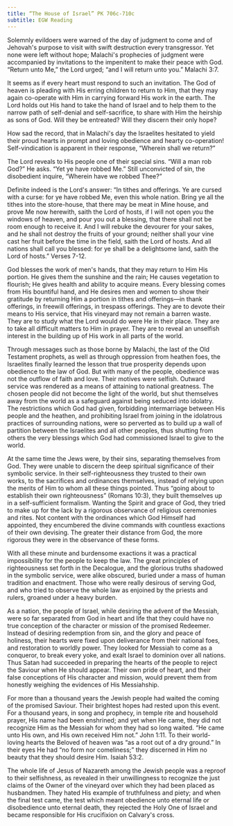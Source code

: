 ```yaml
---
title: “The House of Israel” PK 706c-710c
subtitle: EGW Reading
---
```


Solemnly evildoers were warned of the day of judgment to come and of Jehovah's purpose to visit with swift destruction every transgressor. Yet none were left without hope; Malachi's prophecies of judgment were accompanied by invitations to the impenitent to make their peace with God. “Return unto Me,” the Lord urged; “and I will return unto you.” Malachi 3:7.

It seems as if every heart must respond to such an invitation. The God of heaven is pleading with His erring children to return to Him, that they may again co-operate with Him in carrying forward His work in the earth. The Lord holds out His hand to take the hand of Israel and to help them to the narrow path of self-denial and self-sacrifice, to share with Him the heirship as sons of God. Will they be entreated? Will they discern their only hope?

How sad the record, that in Malachi's day the Israelites hesitated to yield their proud hearts in prompt and loving obedience and hearty co-operation! Self-vindication is apparent in their response, “Wherein shall we return?”

The Lord reveals to His people one of their special sins. “Will a man rob God?” He asks. “Yet ye have robbed Me.” Still unconvicted of sin, the disobedient inquire, “Wherein have we robbed Thee?”

Definite indeed is the Lord's answer: “In tithes and offerings. Ye are cursed with a curse: for ye have robbed Me, even this whole nation. Bring ye all the tithes into the store-house, that there may be meat in Mine house, and prove Me now herewith, saith the Lord of hosts, if I will not open you the windows of heaven, and pour you out a blessing, that there shall not be room enough to receive it. And I will rebuke the devourer for your sakes, and he shall not destroy the fruits of your ground; neither shall your vine cast her fruit before the time in the field, saith the Lord of hosts. And all nations shall call you blessed: for ye shall be a delightsome land, saith the Lord of hosts.” Verses 7-12.

God blesses the work of men's hands, that they may return to Him His portion. He gives them the sunshine and the rain; He causes vegetation to flourish; He gives health and ability to acquire means. Every blessing comes from His bountiful hand, and He desires men and women to show their gratitude by returning Him a portion in tithes and offerings—in thank offerings, in freewill offerings, in trespass offerings. They are to devote their means to His service, that His vineyard may not remain a barren waste. They are to study what the Lord would do were He in their place. They are to take all difficult matters to Him in prayer. They are to reveal an unselfish interest in the building up of His work in all parts of the world.

Through messages such as those borne by Malachi, the last of the Old Testament prophets, as well as through oppression from heathen foes, the Israelites finally learned the lesson that true prosperity depends upon obedience to the law of God. But with many of the people, obedience was not the outflow of faith and love. Their motives were selfish. Outward service was rendered as a means of attaining to national greatness. The chosen people did not become the light of the world, but shut themselves away from the world as a safeguard against being seduced into idolatry. The restrictions which God had given, forbidding intermarriage between His people and the heathen, and prohibiting Israel from joining in the idolatrous practices of surrounding nations, were so perverted as to build up a wall of partition between the Israelites and all other peoples, thus shutting from others the very blessings which God had commissioned Israel to give to the world.

At the same time the Jews were, by their sins, separating themselves from God. They were unable to discern the deep spiritual significance of their symbolic service. In their self-righteousness they trusted to their own works, to the sacrifices and ordinances themselves, instead of relying upon the merits of Him to whom all these things pointed. Thus “going about to establish their own righteousness” (Romans 10:3), they built themselves up in a self-sufficient formalism. Wanting the Spirit and grace of God, they tried to make up for the lack by a rigorous observance of religious ceremonies and rites. Not content with the ordinances which God Himself had appointed, they encumbered the divine commands with countless exactions of their own devising. The greater their distance from God, the more rigorous they were in the observance of these forms.

With all these minute and burdensome exactions it was a practical impossibility for the people to keep the law. The great principles of righteousness set forth in the Decalogue, and the glorious truths shadowed in the symbolic service, were alike obscured, buried under a mass of human tradition and enactment. Those who were really desirous of serving God, and who tried to observe the whole law as enjoined by the priests and rulers, groaned under a heavy burden.

As a nation, the people of Israel, while desiring the advent of the Messiah, were so far separated from God in heart and life that they could have no true conception of the character or mission of the promised Redeemer. Instead of desiring redemption from sin, and the glory and peace of holiness, their hearts were fixed upon deliverance from their national foes, and restoration to worldly power. They looked for Messiah to come as a conqueror, to break every yoke, and exalt Israel to dominion over all nations. Thus Satan had succeeded in preparing the hearts of the people to reject the Saviour when He should appear. Their own pride of heart, and their false conceptions of His character and mission, would prevent them from honestly weighing the evidences of His Messiahship.

For more than a thousand years the Jewish people had waited the coming of the promised Saviour. Their brightest hopes had rested upon this event. For a thousand years, in song and prophecy, in temple rite and household prayer, His name had been enshrined; and yet when He came, they did not recognize Him as the Messiah for whom they had so long waited. “He came unto His own, and His own received Him not.” John 1:11. To their world-loving hearts the Beloved of heaven was “as a root out of a dry ground.” In their eyes He had “no form nor comeliness;” they discerned in Him no beauty that they should desire Him. Isaiah 53:2.

The whole life of Jesus of Nazareth among the Jewish people was a reproof to their selfishness, as revealed in their unwillingness to recognize the just claims of the Owner of the vineyard over which they had been placed as husbandmen. They hated His example of truthfulness and piety; and when the final test came, the test which meant obedience unto eternal life or disobedience unto eternal death, they rejected the Holy One of Israel and became responsible for His crucifixion on Calvary's cross.
